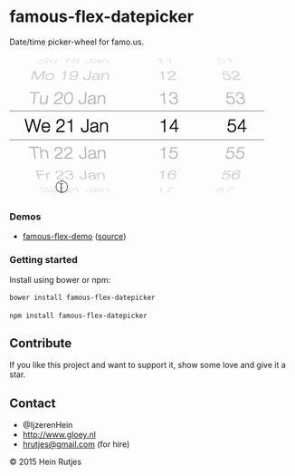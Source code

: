 famous-flex-datepicker
==========

Date/time picker-wheel for famo.us.

![Screenshot](screenshot.gif)


### Demos

- [famous-flex-demo](https://rawgit.com/IjzerenHein/famous-flex-demo/master/dist/index.html) ([source](https://github.com/IjzerenHein/famous-flex-demo))

### Getting started

Install using bower or npm:

	bower install famous-flex-datepicker

	npm install famous-flex-datepicker


## Contribute

If you like this project and want to support it, show some love
and give it a star.


## Contact
- 	@IjzerenHein
- 	http://www.gloey.nl
- 	hrutjes@gmail.com (for hire)

© 2015 Hein Rutjes
